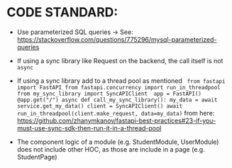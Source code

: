 # CODE STANDARD:
- Use parameterized SQL queries -> See: https://stackoverflow.com/questions/775296/mysql-parameterized-queries
- If using a sync library like Request on the backend, the call itself is not `async`
- If using a sync library add to a thread pool as mentioned 
`
from fastapi import FastAPI
from fastapi.concurrency import run_in_threadpool
from my_sync_library import SyncAPIClient 
app = FastAPI()
@app.get("/")
async def call_my_sync_library():
    my_data = await service.get_my_data()
    client = SyncAPIClient()
    await run_in_threadpool(client.make_request, data=my_data)`
from here: https://github.com/zhanymkanov/fastapi-best-practices#23-if-you-must-use-sync-sdk-then-run-it-in-a-thread-pool

- The component logic of a module (e.g. StudentModule, UserModule) does not include other HOC, as those are include in a page (e.g. StudentPage)
